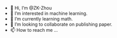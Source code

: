 - 👋 Hi, I’m @ZK-Zhou
- 👀 I’m interested in machine learning.
- 🌱 I’m currently learning math.
- 💞️ I’m looking to collaborate on publishing paper.
- 📫 How to reach me ...

<!---
ZK-Zhou/ZK-Zhou is a ✨ special ✨ repository because its `README.md` (this file) appears on your GitHub profile.
You can click the Preview link to take a look at your changes.
--->
